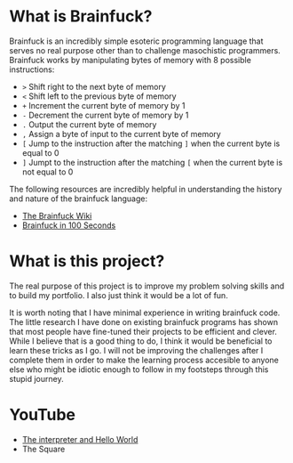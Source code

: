 # What is Brainfuck?

Brainfuck is an incredibly simple esoteric programming language
that serves no real purpose other than to challenge masochistic
programmers. Brainfuck works by manipulating bytes of memory
with 8 possible instructions:

* `>` Shift right to the next byte of memory
* `<` Shift left to the previous byte of memory
* `+` Increment the current byte of memory by 1
* `-` Decrement the current byte of memory by 1
* `.` Output the current byte of memory
* `,` Assign a byte of input to the current byte of memory
* `[` Jump to the instruction after the matching `]` when the
current byte is equal to 0
* `]` Jumpt to the instruction after the matching `[` when the
current byte is not equal to 0

The following resources are incredibly helpful in understanding
the history and nature of the brainfuck language:
* [The Brainfuck Wiki](https://en.wikipedia.org/wiki/Brainfuck#Commands)
* [Brainfuck in 100 Seconds](https://www.youtube.com/watch?v=hdHjjBS4cs8)

# What is this project?

The real purpose of this project is to improve my problem
solving skills and to build my portfolio. I also just think it
would be a lot of fun.

It is worth noting that I have minimal experience in writing
brainfuck code. The little research I have done on existing
brainfuck programs has shown that most people have fine-tuned
their projects to be efficient and clever. While I believe that
is a good thing to do, I think it would be beneficial to learn
these tricks as I go. I will not be improving the challenges
after I complete them in order to make the learning process
accesible to anyone else who might be idiotic enough to follow
in my footsteps through this stupid journey.

# YouTube

* [The interpreter and Hello World](https://youtu.be/RZDT8hPI8wA)
* The Square